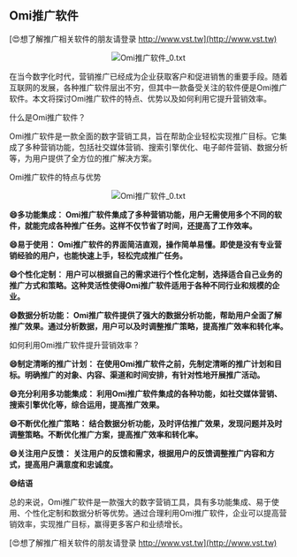 ## **Omi推广软件**

[😍想了解推广相关软件的朋友请登录 http://www.vst.tw](http://www.vst.tw)

 <center><img src="https://vst.tw/MP4/tuiguang/png/0.png" alt="Omi推广软件_0.txt"></center>

在当今数字化时代，营销推广已经成为企业获取客户和促进销售的重要手段。随着互联网的发展，各种推广软件层出不穷，但其中一款备受关注的软件便是Omi推广软件。本文将探讨Omi推广软件的特点、优势以及如何利用它提升营销效率。

什么是Omi推广软件？

Omi推广软件是一款全面的数字营销工具，旨在帮助企业轻松实现推广目标。它集成了多种营销功能，包括社交媒体营销、搜索引擎优化、电子邮件营销、数据分析等，为用户提供了全方位的推广解决方案。

Omi推广软件的特点与优势

 <center><img src="https://vst.tw/MP4/tuiguang/png/1.png" alt="Omi推广软件_0.txt"></center>

**😄多功能集成： Omi推广软件集成了多种营销功能，用户无需使用多个不同的软件，就能完成各种推广任务。这样不仅节省了时间，还提高了工作效率。**

**😄易于使用： Omi推广软件的界面简洁直观，操作简单易懂。即使是没有专业营销经验的用户，也能快速上手，轻松完成推广任务。**

**😄个性化定制： 用户可以根据自己的需求进行个性化定制，选择适合自己业务的推广方式和策略。这种灵活性使得Omi推广软件适用于各种不同行业和规模的企业。**

**😄数据分析功能： Omi推广软件提供了强大的数据分析功能，帮助用户全面了解推广效果。通过分析数据，用户可以及时调整推广策略，提高推广效率和转化率。**

如何利用Omi推广软件提升营销效率？

**😄制定清晰的推广计划： 在使用Omi推广软件之前，先制定清晰的推广计划和目标。明确推广的对象、内容、渠道和时间安排，有针对性地开展推广活动。**

**😄充分利用多功能集成： 利用Omi推广软件集成的各种功能，如社交媒体营销、搜索引擎优化等，综合运用，提高推广效果。**

**😄不断优化推广策略： 结合数据分析功能，及时评估推广效果，发现问题并及时调整策略。不断优化推广方案，提高推广效率和转化率。**

**😄关注用户反馈： 关注用户的反馈和需求，根据用户的反馈调整推广内容和方式，提高用户满意度和忠诚度。**

**😄结语**

总的来说，Omi推广软件是一款强大的数字营销工具，具有多功能集成、易于使用、个性化定制和数据分析等优势。通过合理利用Omi推广软件，企业可以提高营销效率，实现推广目标，赢得更多客户和业绩增长。

[😍想了解推广相关软件的朋友请登录 http://www.vst.tw](http://www.vst.tw)



